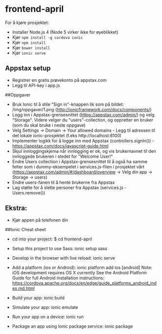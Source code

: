 # frontend-april

For å kjøre prosjektet:

* Installer Node.js 4 (Node 5 virker ikke for øyeblikket)
* Kjør `npm install -g cordova ionic`
* Kjør `npm install`
* Kjør `bower install`
* Kjør `ionic serve`
 
## Appstax setup
* Registrer en gratis prøvekonto på appstax.com
* Legg til API-key i app.js

##Oppgaver

* Bruk Ionic til å stile "Sign in"-knappen lik som på bildet: /img/oppgaver/1.png (http://ionicframework.com/docs/components/)
* Logg inn i Appstax-grensesnittet (https://appstax.com/admin/) og velg "Storage". Videre velger du "users"-collection, og oppretter en bruker (som du skal bruke i neste oppgave) 
* Velg Settings -> Domain -> Your allowed domains - Legg til adressen til det lokale ionic-prosjektet (f.eks http://localhost:8100)
* Implementer logikk for å logge inn med Appstax (controllers.signIn()) - https://appstax.com/docs/javascript-guide.html
* Skjul innloggingskjema når innlogging er ok, og vis brukernavnet til den innloggede brukeren i stedet for "Welcome User!"
* Endre Users collection i Appstax-grensesnittet til å også ha samme felter som i dummy-eksempelet i services.js-filen i prosjektet vårt (https://appstax.com/admin/#/dashboard/overview -> Velg din app -> Storage -> users)
* Endre users-fanen til å hente brukerne fra Appstax
* Lag støtte for å slette personer fra Appstax (services.js - Users.remove())

## Ekstra:
* Kjør appen på telefonen din


##Ionic Cheat sheet  

 * cd into your project: $ cd frontend-april

 * Setup this project to use Sass: ionic setup sass

 * Develop in the browser with live reload: ionic serve

 * Add a platform (ios or Android): ionic platform add ios [android]
   Note: iOS development requires OS X currently
   See the Android Platform Guide for full Android installation instructions:
   https://cordova.apache.org/docs/en/edge/guide_platforms_android_index.md.html

 * Build your app: ionic build <PLATFORM>

 * Simulate your app: ionic emulate <PLATFORM>

 * Run your app on a device: ionic run <PLATFORM>

 * Package an app using Ionic package service: ionic package <MODE> <PLATFORM>
